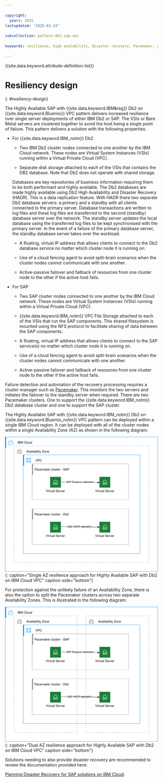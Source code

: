 ```yaml
---

copyright:
  years: 2025
lastupdated: "2025-03-24"

subcollection: pattern-db2-sap-vpc

keywords: resilience, high avalability, disaster recovery, Pacemaker, cluster, protection

---
```


{{site.data.keyword.attribute-definition-list}}

# Resiliency design
{: #resiliency-design}

The Highly Available SAP with {{site.data.keyword.IBM&reg}} Db2 on {{site.data.keyword.Bluemix}} VPC pattern delivers increased resilience over single server deployments of either IBM Db2 or SAP. The VSIs or Bare Metal servers are clustered together to avoid the host being a single point of failure. This pattern delivers a solution with the following properties:

* For {{site.data.keyword.IBM_notm}} Db2

    * Two IBM Db2 cluster nodes connected to one another by the IBM Cloud network.  These nodes are Virtual System Instances (VSIs) running within a Virtual Private Cloud (VPC).

    * Separate disk storage attached to each of the VSIs that contains the DB2 database.  Note that Db2 does not operate with shared storage.

    Databases are key repositories of business information requiring them to be both performant and highly available.  The Db2 databases are made highly available using Db2 High Availability and Disaster Recovery (HADR).  This is a data replication feature.  With HADR there two separate Db2 database servers: a primary and a standby with all clients connected to the primary server. Database transactions are written to log files and these log files are transferred to the second (standby) database server over the network. The standby server updates the local database using the transferred log files to be kept synchronised with the primary server.  In the event of a failure of the primary database server, the standby database server takes over the workload.  

    * A floating, virtual IP address that allows clients to connect to the Db2 database service no matter which cluster node it is running on.

    * Use of a cloud fencing agent to avoid split-brain scenarios when the cluster nodes cannot communicate with one another.

    * Active-passive failover and failback of resources from one cluster node to the other if the active host fails.

* For SAP 

    * Two SAP cluster nodes connected to one another by the IBM Cloud network.  These nodes are Virtual System Instances (VSIs) running within a Virtual Private Cloud (VPC).

    * {{site.data.keyword.IBM_notm}} VPC File Storage attached to each of the VSIs that run the SAP components.  This shared filesystem is mounted using the NFS protocol to facilitate sharing of data between the SAP components.

    * A floating, virtual IP address that allows clients to connect to the SAP service(s) no matter which cluster node it is running on.

    * Use of a cloud fencing agent to avoid split-brain scenarios when the cluster nodes cannot communicate with one another.

    * Active-passive failover and failback of resources from one cluster node to the other if the active host fails.

Failure detection and automation of the recovery processing requires a cluster manager such as [Pacemaker](https://clusterlabs.org/projects/pacemaker/).  This monitors the two servers and initiates the failover to the standby server when required.  There are two Pacemaker clusters.  One to support the {{site.data.keyword.IBM_notm}} Db2 database cluster and one to support the SAP cluster.

The Highly Available SAP with {{site.data.keyword.IBM_notm}} Db2 on {{site.data.keyword.Bluemix_notm}} VPC pattern can be deployed within a single IBM Cloud region.  It can be deployed with all of the cluster nodes within a single Availability Zone (AZ) as shown in the following diagram:

![Single AZ resilience approach for Highly Available SAP with Db2 on IBM Cloud VPC](/images/sap-db2-vpc-HLA-1AZ+sap.drawio.svg "Single AZ resilience approach for Highly Available SAP with Db2 on IBM Cloud VPCs"){: caption="Single AZ resilience approach for Highly Available SAP with Db2 on IBM Cloud VPC" caption-side="bottom"}

For protection against the unlikely failure of an Availability Zone, there is also the option to split the Pacemaker clusters across two separate Availability Zones.  This is illustrated in the following diagram:

![Dual AZ resilience approach for Highly Available SAP with Db2 on IBM Cloud VPC](/images/sap-db2-vpc-HLA-2AZ+sap.drawio.svg "Dual AZ resilience approach for Highly Available SAP with Db2 on IBM Cloud VPCs"){: caption="Dual AZ resilience approach for Highly Available SAP with Db2 on IBM Cloud VPC" caption-side="bottom"}

Solutions needing to also provide disaster recovery are recommended to review the documentation provided here:

[Planning Disaster Recovery for SAP solutions on IBM Cloud](/docs/sap?topic=sap-disaster-recovery-design-considerations-overview).
